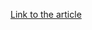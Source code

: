 [Link to the article](https://blog.talosintelligence.com/2022/05/bitter-apt-adds-bangladesh-to-their.html)
